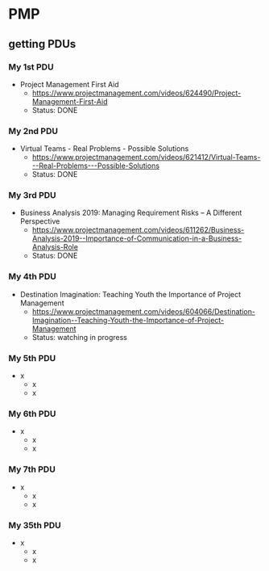 # PMP

## getting PDUs

### My 1st PDU
- Project Management First Aid
  - https://www.projectmanagement.com/videos/624490/Project-Management-First-Aid
  - Status: DONE

### My 2nd PDU
- Virtual Teams - Real Problems - Possible Solutions
  - https://www.projectmanagement.com/videos/621412/Virtual-Teams---Real-Problems---Possible-Solutions
  - Status: DONE

### My 3rd PDU
- Business Analysis 2019: Managing Requirement Risks – A Different Perspective
  - https://www.projectmanagement.com/videos/611262/Business-Analysis-2019--Importance-of-Communication-in-a-Business-Analysis-Role
  - Status: DONE

### My 4th PDU
- Destination Imagination: Teaching Youth the Importance of Project Management
  - https://www.projectmanagement.com/videos/604066/Destination-Imagination--Teaching-Youth-the-Importance-of-Project-Management
  - Status: watching in progress

### My 5th PDU
- x
  - x
  - x

### My 6th PDU
- x
  - x
  - x

### My 7th PDU
- x
  - x
  - x


### My 35th PDU
- x
  - x
  - x
  




